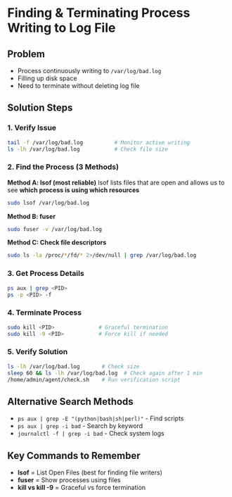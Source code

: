 # Finding & Terminating Process Writing to Log File

## Problem
- Process continuously writing to `/var/log/bad.log`
- Filling up disk space
- Need to terminate without deleting log file

## Solution Steps

### 1. Verify Issue
```bash
tail -f /var/log/bad.log          # Monitor active writing
ls -lh /var/log/bad.log           # Check file size
```

### 2. Find the Process (3 Methods)

**Method A: lsof (most reliable)**
lsof lists files that are open and allows us to see **which process is using which resources**
```bash
sudo lsof /var/log/bad.log
```

**Method B: fuser**
```bash
sudo fuser -v /var/log/bad.log
```

**Method C: Check file descriptors**
```bash
sudo ls -la /proc/*/fd/* 2>/dev/null | grep /var/log/bad.log
```

### 3. Get Process Details
```bash
ps aux | grep <PID>
ps -p <PID> -f
```

### 4. Terminate Process
```bash
sudo kill <PID>              # Graceful termination
sudo kill -9 <PID>           # Force kill if needed
```

### 5. Verify Solution
```bash
ls -lh /var/log/bad.log       # Check size
sleep 60 && ls -lh /var/log/bad.log  # Check again after 1 min
/home/admin/agent/check.sh    # Run verification script
```

## Alternative Search Methods
- `ps aux | grep -E "(python|bash|sh|perl)"` - Find scripts
- `ps aux | grep -i bad` - Search by keyword
- `journalctl -f | grep -i bad` - Check system logs

## Key Commands to Remember
- **lsof** = List Open Files (best for finding file writers)
- **fuser** = Show processes using files
- **kill vs kill -9** = Graceful vs force termination

